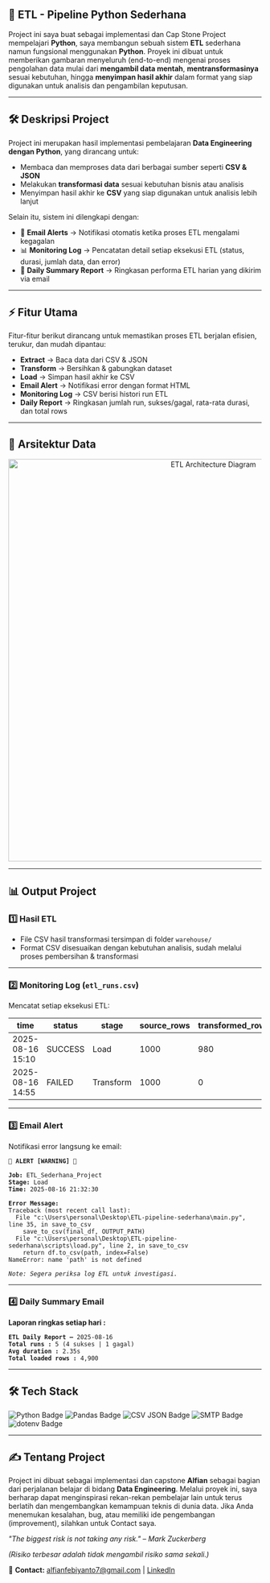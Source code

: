 <h2>📌 ETL - Pipeline Python Sederhana</h2>

<p>
Project ini saya buat sebagai implementasi dan Cap Stone Project mempelajari <strong>Python</strong>, 
saya membangun sebuah sistem <strong>ETL</strong> sederhana namun fungsional menggunakan <strong>Python</strong>.  
Proyek ini dibuat untuk memberikan gambaran menyeluruh (end-to-end) mengenai proses pengolahan data
mulai dari <strong>mengambil data mentah</strong>, <strong>mentransformasinya</strong> sesuai kebutuhan, 
hingga <strong>menyimpan hasil akhir</strong> dalam format yang siap digunakan untuk analisis dan pengambilan keputusan.
</p>

<hr>

<h2>🛠 Deskripsi Project</h2>

<p>Project ini merupakan hasil implementasi pembelajaran <strong>Data Engineering dengan Python</strong>, yang dirancang untuk:</p>
<ul>
  <li>Membaca dan memproses data dari berbagai sumber seperti <strong>CSV &amp; JSON</strong></li>
  <li>Melakukan <strong>transformasi data</strong> sesuai kebutuhan bisnis atau analisis</li>
  <li>Menyimpan hasil akhir ke <strong>CSV</strong> yang siap digunakan untuk analisis lebih lanjut</li>
</ul>

<p>Selain itu, sistem ini dilengkapi dengan:</p>
<ul>
  <li>📩 <strong>Email Alerts</strong> → Notifikasi otomatis ketika proses ETL mengalami kegagalan</li>
  <li>📊 <strong>Monitoring Log</strong> → Pencatatan detail setiap eksekusi ETL (status, durasi, jumlah data, dan error)</li>
  <li>📨 <strong>Daily Summary Report</strong> → Ringkasan performa ETL harian yang dikirim via email</li>
</ul>

<hr>

<h2>⚡ Fitur Utama</h2>
<p>Fitur-fitur berikut dirancang untuk memastikan proses ETL berjalan efisien, terukur, dan mudah dipantau:</p>
<ul>
  <li><strong>Extract</strong> → Baca data dari CSV &amp; JSON</li>
  <li><strong>Transform</strong> → Bersihkan &amp; gabungkan dataset</li>
  <li><strong>Load</strong> → Simpan hasil akhir ke CSV</li>
  <li><strong>Email Alert</strong> → Notifikasi error dengan format HTML</li>
  <li><strong>Monitoring Log</strong> → CSV berisi histori run ETL</li>
  <li><strong>Daily Report</strong> → Ringkasan jumlah run, sukses/gagal, rata-rata durasi, dan total rows</li>
</ul>

<hr>

<h2>📐 Arsitektur Data</h2>

<p align="center">
  <img src="asset/ETL_ARCITECTURE.png" alt="ETL Architecture Diagram" width="800">
</p>

<hr>

<h2>📊 Output Project</h2>

<h3>1️⃣ <strong>Hasil ETL</strong></h3>
<ul>
  <li>File CSV hasil transformasi tersimpan di folder <code>warehouse/</code></li>
  <li>Format CSV disesuaikan dengan kebutuhan analisis, sudah melalui proses pembersihan &amp; transformasi</li>
</ul>

<hr>

<h3>2️⃣ <strong>Monitoring Log (<code>etl_runs.csv</code>)</strong></h3>
<p>Mencatat setiap eksekusi ETL:</p>

<table>
  <thead>
    <tr>
      <th>time</th>
      <th>status</th>
      <th>stage</th>
      <th>source_rows</th>
      <th>transformed_rows</th>
      <th>loaded_rows</th>
      <th>error_message</th>
    </tr>
  </thead>
  <tbody>
    <tr>
      <td>2025-08-16 15:10</td>
      <td>SUCCESS</td>
      <td>Load</td>
      <td>1000</td>
      <td>980</td>
      <td>980</td>
      <td></td>
    </tr>
    <tr>
      <td>2025-08-16 14:55</td>
      <td>FAILED</td>
      <td>Transform</td>
      <td>1000</td>
      <td>0</td>
      <td>0</td>
      <td>Traceback...</td>
    </tr>
  </tbody>
</table>

<hr>

<h3>3️⃣ <strong>Email Alert</strong></h3>
<p>Notifikasi error langsung ke email:</p>

<pre><code><strong>🚨 ALERT [WARNING] 🚨</strong>

<strong>Job:</strong> ETL_Sederhana_Project
<strong>Stage:</strong> Load
<strong>Time:</strong> 2025-08-16 21:32:30

<strong>Error Message:</strong>
Traceback (most recent call last):
  File "c:\Users\personal\Desktop\ETL-pipeline-sederhana\main.py", line 35, in save_to_csv
    save_to_csv(final_df, OUTPUT_PATH)
  File "c:\Users\personal\Desktop\ETL-pipeline-sederhana\scripts\load.py", line 2, in save_to_csv
    return df.to_csv(path, index=False)
NameError: name 'path' is not defined

<em>Note: Segera periksa log ETL untuk investigasi.</em>
</code></pre>

<hr>

<h3>4️⃣ <strong>Daily Summary Email</strong></h3>
<p><strong>Laporan ringkas setiap hari :</strong></p>
<pre><code><strong>ETL Daily Report —</strong> 2025-08-16
<strong>Total runs :</strong> 5 (4 sukses | 1 gagal)
<strong>Avg duration :</strong> 2.35s
<strong>Total loaded rows :</strong> 4,900
</code></pre>

<hr>

<h2>🛠 Tech Stack</h2>
<p>
<img src="https://img.shields.io/badge/Python-3.11-blue?logo=python&logoColor=white" alt="Python Badge">
<img src="https://img.shields.io/badge/Pandas-Data%20Analysis-green?logo=pandas" alt="Pandas Badge">
<img src="https://img.shields.io/badge/CSV%20%26%20JSON-Data%20Files-orange" alt="CSV JSON Badge">
<img src="https://img.shields.io/badge/SMTP-Gmail-red?logo=gmail" alt="SMTP Badge">
<img src="https://img.shields.io/badge/dotenv-Config%20Manager-lightgrey" alt="dotenv Badge">
</p>

<hr>

<h2>✍️ Tentang Project</h2>
<p>
<p>
Project ini dibuat sebagai implementasi dan capstone <strong>Alfian</strong> sebagai bagian dari perjalanan belajar di bidang <strong>Data Engineering</strong>. Melalui proyek ini, saya berharap dapat menginspirasi rekan-rekan pembelajar lain untuk terus berlatih dan mengembangkan kemampuan teknis di dunia data. Jika Anda menemukan kesalahan, bug, atau memiliki ide pengembangan (improvement), silahkan untuk Contact saya. 
</p>

<p><em>"The biggest risk is not taking any risk." – Mark Zuckerberg</em></p>
<p><em>(Risiko terbesar adalah tidak mengambil risiko sama sekali.)</em></p>

<p>📩 <strong>Contact:</strong> 
<a href="mailto:alfianfebiyanto7@gmail.com">alfianfebiyanto7@gmail.com</a> | 
<a href="https://www.linkedin.com/in/alfianfebiyanto/" target="_blank" rel="noopener noreferrer">LinkedIn</a>
</p>

